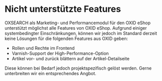 
# Nicht unterstützte Features #

OXSEARCH als Marketing- und Performancemodul für den OXID eShop unterstützt möglichst alle Features von OXID eShop. Aufgrund einiger systembedingter Einschränkungen, können wir jedoch im Standard derzeit keine Lösungen für die folgenden Features aus OXID geben:

* Rollen und Rechte im Frontend
* Varnish-Support der High-Performance-Option
* Artikel vor- und zurück blättern auf der Artikel-Detailseite

Diese können bei Bedarf jedoch projektspezifisch gelöst werden. Gerne unterbreiten wir ein entsprechendes Angbot.
